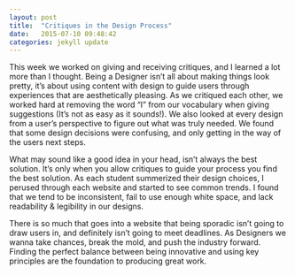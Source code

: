 ```yaml
---
layout: post
title:  "Critiques in the Design Process"
date:   2015-07-10 09:48:42
categories: jekyll update
---
```


This week we worked on giving and receiving critiques, and I learned a lot more than I thought. Being a Designer isn’t all about making things look pretty, it’s about using content with design to guide users through experiences that are aesthetically pleasing. As we critiqued each other, we worked hard at removing the word “I” from our vocabulary when giving suggestions (It’s not as easy as it sounds!). We also looked at every design from a user’s perspective to figure out what was truly needed. We found that some design decisions were confusing, and only getting in the way of the users next steps.

What may sound like a good idea in your head, isn’t always the best solution. It’s only when you allow critiques to guide your process you find the best  solution. As each student summerized their design choices, I perused through each website and started to see common trends.
I found that we tend to be inconsistent, fail to use enough white space, and
lack readability & legibility in our designs.


There is so much that goes into a website that being sporadic isn’t going to draw users in, and definitely isn’t going to meet deadlines. As Designers we wanna take chances, break the mold, and push the industry forward. Finding the perfect balance between being innovative and using key principles are the foundation to producing great work.   
